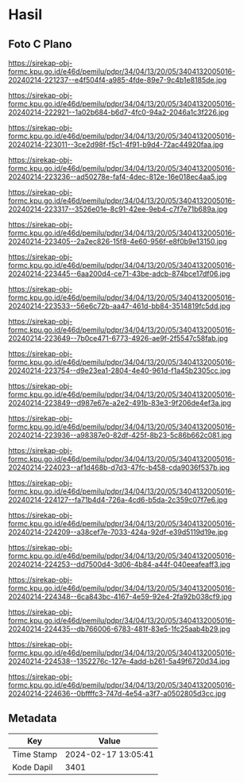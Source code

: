 # Hasil

## Foto C Plano

https://sirekap-obj-formc.kpu.go.id/e46d/pemilu/pdpr/34/04/13/20/05/3404132005016-20240214-221237--e4f504f4-a985-4fde-89e7-9c4b1e8185de.jpg

https://sirekap-obj-formc.kpu.go.id/e46d/pemilu/pdpr/34/04/13/20/05/3404132005016-20240214-222921--1a02b684-b6d7-4fc0-94a2-2046a1c3f226.jpg

https://sirekap-obj-formc.kpu.go.id/e46d/pemilu/pdpr/34/04/13/20/05/3404132005016-20240214-223011--3ce2d98f-f5c1-4f91-b9d4-72ac44920faa.jpg

https://sirekap-obj-formc.kpu.go.id/e46d/pemilu/pdpr/34/04/13/20/05/3404132005016-20240214-223236--ad50278e-faf4-4dec-812e-16e018ec4aa5.jpg

https://sirekap-obj-formc.kpu.go.id/e46d/pemilu/pdpr/34/04/13/20/05/3404132005016-20240214-223317--3526e01e-8c91-42ee-9eb4-c7f7e71b689a.jpg

https://sirekap-obj-formc.kpu.go.id/e46d/pemilu/pdpr/34/04/13/20/05/3404132005016-20240214-223405--2a2ec826-15f8-4e60-956f-e8f0b9e13150.jpg

https://sirekap-obj-formc.kpu.go.id/e46d/pemilu/pdpr/34/04/13/20/05/3404132005016-20240214-223445--6aa200d4-ce71-43be-adcb-874bce17df06.jpg

https://sirekap-obj-formc.kpu.go.id/e46d/pemilu/pdpr/34/04/13/20/05/3404132005016-20240214-223533--56e6c72b-aa47-461d-bb84-3514819fc5dd.jpg

https://sirekap-obj-formc.kpu.go.id/e46d/pemilu/pdpr/34/04/13/20/05/3404132005016-20240214-223649--7b0ce471-6773-4926-ae9f-2f5547c58fab.jpg

https://sirekap-obj-formc.kpu.go.id/e46d/pemilu/pdpr/34/04/13/20/05/3404132005016-20240214-223754--d9e23ea1-2804-4e40-961d-f1a45b2305cc.jpg

https://sirekap-obj-formc.kpu.go.id/e46d/pemilu/pdpr/34/04/13/20/05/3404132005016-20240214-223849--d987e67e-a2e2-491b-83e3-9f206de4ef3a.jpg

https://sirekap-obj-formc.kpu.go.id/e46d/pemilu/pdpr/34/04/13/20/05/3404132005016-20240214-223936--a98387e0-82df-425f-8b23-5c86b662c081.jpg

https://sirekap-obj-formc.kpu.go.id/e46d/pemilu/pdpr/34/04/13/20/05/3404132005016-20240214-224023--af1d468b-d7d3-47fc-b458-cda9036f537b.jpg

https://sirekap-obj-formc.kpu.go.id/e46d/pemilu/pdpr/34/04/13/20/05/3404132005016-20240214-224127--fa71b4d4-726a-4cd6-b5da-2c359c07f7e6.jpg

https://sirekap-obj-formc.kpu.go.id/e46d/pemilu/pdpr/34/04/13/20/05/3404132005016-20240214-224209--a38cef7e-7033-424a-92df-e39d5119d19e.jpg

https://sirekap-obj-formc.kpu.go.id/e46d/pemilu/pdpr/34/04/13/20/05/3404132005016-20240214-224253--dd7500d4-3d06-4b84-a44f-040eeafeaff3.jpg

https://sirekap-obj-formc.kpu.go.id/e46d/pemilu/pdpr/34/04/13/20/05/3404132005016-20240214-224348--6ca843bc-4167-4e59-92e4-2fa92b038cf9.jpg

https://sirekap-obj-formc.kpu.go.id/e46d/pemilu/pdpr/34/04/13/20/05/3404132005016-20240214-224435--db766006-6783-481f-83e5-1fc25aab4b29.jpg

https://sirekap-obj-formc.kpu.go.id/e46d/pemilu/pdpr/34/04/13/20/05/3404132005016-20240214-224538--1352276c-127e-4add-b261-5a49f6720d34.jpg

https://sirekap-obj-formc.kpu.go.id/e46d/pemilu/pdpr/34/04/13/20/05/3404132005016-20240214-224636--0bffffc3-747d-4e54-a3f7-a0502805d3cc.jpg


## Metadata

| Key        | Value               |
| ---------- | ------------------- |
| Time Stamp | 2024-02-17 13:05:41 |
| Kode Dapil | 3401                |



